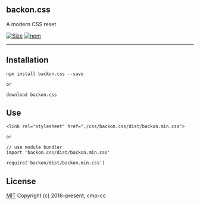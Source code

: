 

## backon.css
A modern CSS reset

[![Size](https://github.com/cmp-cc/backon.css/tree/master/dist/backon.min.css.svg?color=orange&label=file%20size)](https://github.com/cmp-cc/backon.css/tree/master/dist/backon.min.css) [![npm](https://img.shields.io/npm/v/backon.css.svg)](https://www.npmjs.com/package/backon.css)

- ---

## Installation
```
npm install backon.css --save

or

download backon.css

```

## Use
```
<link rel="stylesheet" href="./css/backon.css/dist/backon.min.css">

or

// use module bundler
import 'backon.css/dist/backon.min.css'

require('backon/dist/backon.min.css')

```

## License
[MIT](http://opensource.org/licenses/MIT)
Copyright (c) 2016-present, cmp-cc